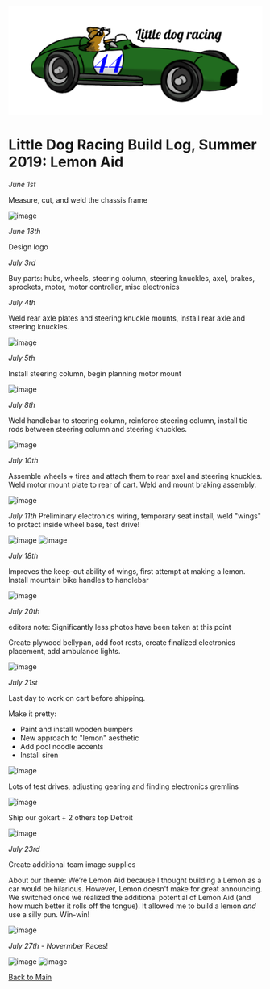 ![IMAGE](/imgs/ldracing.PNG)

# Little Dog Racing Build Log, Summer 2019: Lemon Aid

_June 1st_

Measure, cut, and weld the chassis frame

![image](https://user-images.githubusercontent.com/8009699/119389575-ad0bce80-bc80-11eb-9a41-a9378664d5c5.png)

_June 18th_

Design logo

_July 3rd_

Buy parts: hubs, wheels, steering column, steering knuckles, axel, brakes, sprockets, motor, motor controller, misc electronics

_July 4th_

Weld rear axle plates and steering knuckle mounts, install rear axle and steering knuckles.

![image](https://user-images.githubusercontent.com/8009699/119390014-40450400-bc81-11eb-8e8d-217f98780744.png)

_July 5th_

Install steering column, begin planning motor mount

![image](https://user-images.githubusercontent.com/8009699/119390132-75e9ed00-bc81-11eb-93e5-6249f4a199a8.png)

_July 8th_

Weld handlebar to steering column, reinforce steering column, install tie rods between steering column and steering knuckles.

![image](https://user-images.githubusercontent.com/8009699/119390353-c6f9e100-bc81-11eb-91cc-b8f4b257b531.png)

_July 10th_

Assemble wheels + tires and attach them to rear axel and steering knuckles. Weld motor mount plate to rear of cart.
Weld and mount braking assembly.

![image](https://user-images.githubusercontent.com/8009699/119390419-e133bf00-bc81-11eb-9395-183b8837592e.png)

_July 11th_
Preliminary electronics wiring, temporary seat install, weld "wings" to protect inside wheel base, test drive!

![image](https://user-images.githubusercontent.com/8009699/119390772-5bfcda00-bc82-11eb-8296-ba3739fce7da.png)
![image](https://user-images.githubusercontent.com/8009699/119390808-66b76f00-bc82-11eb-8e69-360c9999ed7d.png)

_July 18th_

Improves the keep-out ability of wings, first attempt at making a lemon. Install mountain bike handles to handlebar

![image](https://user-images.githubusercontent.com/8009699/119391056-bac25380-bc82-11eb-9433-f7a5fd61cf98.png)

_July 20th_

editors note: Significantly less photos have been taken at this point

Create plywood bellypan, add foot rests, create finalized electronics placement, add ambulance lights.

![image](https://user-images.githubusercontent.com/8009699/119391163-dd546c80-bc82-11eb-94d0-eef7008f6360.png)

_July 21st_

Last day to work on cart before shipping.

Make it pretty:
- Paint and install wooden bumpers
- New approach to "lemon" aesthetic
- Add pool noodle accents
- Install siren

![image](https://user-images.githubusercontent.com/8009699/119391344-14c31900-bc83-11eb-9887-5589b3d76a0d.png)

Lots of test drives, adjusting gearing and finding electronics gremlins

![image](/imgs/20190721_202615_exported_stabilized_2548770858921471411.gif)

Ship our gokart + 2 others top Detroit

![image](https://user-images.githubusercontent.com/8009699/119391700-869b6280-bc83-11eb-833c-3bd72fe49e32.png)

_July 23rd_

Create additional team image supplies

About our theme: We’re Lemon Aid because I thought building a Lemon as a car would be hilarious. However, Lemon doesn't make for great announcing. We switched once we realized the additional potential of Lemon Aid (and how much better it rolls off the tongue). It allowed me to build a lemon _and_ use a silly pun. Win-win!

![image](https://user-images.githubusercontent.com/8009699/119391910-d5e19300-bc83-11eb-991b-1549d69aa20e.png)

_July 27th - Novermber_
Races!

![image](https://user-images.githubusercontent.com/8009699/119392528-b860f900-bc84-11eb-998e-bf7c5ff65427.png)
![image](https://user-images.githubusercontent.com/8009699/119392691-ec3c1e80-bc84-11eb-8667-f86bc3c83e53.png)


[Back to Main](README.md)
